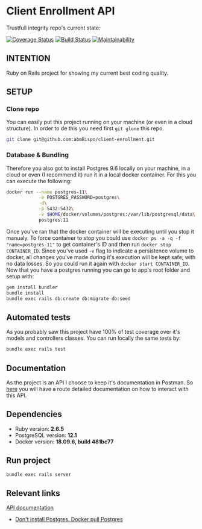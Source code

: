 # Client Enrollment API
Trustfull integrity repo's current state:

[![Coverage Status](https://coveralls.io/repos/github/abmBispo/client-enrollment/badge.svg?branch=master)](https://coveralls.io/github/abmBispo/client-enrollment?branch=master) [![Build Status](https://travis-ci.org/abmBispo/client-enrollment.svg?branch=master)](https://travis-ci.org/abmBispo/client-enrollment) [![Maintainability](https://api.codeclimate.com/v1/badges/6c81ee76252c886dcd0e/maintainability)](https://codeclimate.com/github/abmBispo/client-enrollment/maintainability)

## INTENTION
Ruby on Rails project for showing my current best coding quality.
## SETUP
### Clone repo
You can easily put this project running on your machine (or even in a cloud structure). In order to de this you need first `git glone` this repo.
```sh
git clone git@github.com:abmBispo/client-enrollment.git
```
### Database & Bundling
Therefore you also got to install Postgres 9.6 locally on your machine, in a cloud or even (I recommend it) run it in a local docker container. For this you can execute the following:
```sh
docker run --name postgres-11\
            -e POSTGRES_PASSWORD=postgres\
            -d\
            -p 5432:5432\
            -v $HOME/docker/volumes/postgres:/var/lib/postgresql/data\
            postgres:11
```
Once you've ran that the docker container will be executing until you stop it manualy. To force container to stop you could use `docker ps -a -q -f "name=postgres-11"` to get container's ID and then run `docker stop CONTAINER_ID`. Since you've used `-v` flag to indicate a persistence volume to docker, all changes you've made during it's execution will be kept safe, with no data losses. So you could run it again with `docker start CONTAINER_ID`.
Now that you have a postgres running you can go to app's root folder and setup with:
```sh
gem install bundler
bundle install
bundle exec rails db:create db:migrate db:seed
```
## Automated tests
As you probably saw this project have 100% of test coverage over it's models and controllers classes.
You can run locally the same tests by:
```sh
bundle exec rails test
```
## Documentation
As the project is an API I choose to keep it's documentation in Postman. So [here](https://documenter.getpostman.com/view/479599/T17KcmCm?version=latest#937f54bb-98e8-42c4-8003-8163295b9514) you will have a route detailed documentation on how to interact with this API.
## Dependencies
* Ruby version: **2.6.5**
* PostgreSQL version: **12.1**
* Docker version: **18.09.6, build 481bc77**

## Run project
```sh
bundle exec rails server
```

## Relevant links

[API documentation](https://documenter.getpostman.com/view/479599/T17KcmCm?version=latest#937f54bb-98e8-42c4-8003-8163295b9514)
* [Don't install Postgres. Docker pull Postgres](https://hackernoon.com/dont-install-postgres-docker-pull-postgres-bee20e200198)
